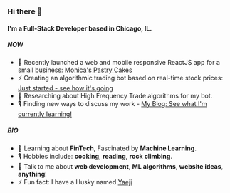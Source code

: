 ### Hi there 👋

#### I'm a Full-Stack Developer based in Chicago, IL.

##### NOW

- 💅 Recently launched a web and mobile responsive ReactJS app for a small business: [Monica's Pastry Cakes](https://www.monicaspastrycakes.com/)
- ⚡ Creating an algorithmic trading bot based on real-time stock prices: [Just started - see how it's going](https://github.com/HakunaKp/Stock-Analysis-Algotrading-Bot)
- 🔭 Researching about High Frequency Trade algorithms for my bot.
- 🎙 Finding new ways to discuss my work - [My Blog: See what I'm currently learning!](https://hakunakp.wixsite.com/til-blog)

##### BIO

- 🌱 Learning about **FinTech**, Fascinated by **Machine Learning**.
- 🎙 Hobbies include: **cooking**, **reading**, **rock climbing**.
- 💬 Talk to me about **web development**, **ML algorithms**, **website ideas**, **anything**!
- ⚡️ Fun fact: I have a Husky named [Yaeji](https://raw.githubusercontent.com/HakunaKp/HakunaKp/main/Yaeji.jpg)
